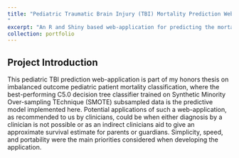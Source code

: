 ```yaml
---
title: "Pediatric Traumatic Brain Injury (TBI) Mortality Prediction Web-Application
"
excerpt: "An R and Shiny based web-application for predicting the mortality of pediatric TBI patients."
collection: portfolio
---
```


## Project Introduction


This pediatric TBI prediction web-application is part of my honors thesis on imbalanced outcome pediatric patient mortality classification, where the best-performing C5.0 decision tree classifier trained on Synthetic Minority Over-sampling TEchnique (SMOTE) subsampled data is the predictive model implemented here. Potential applications of such a web-application, as recommended to us by clinicians, could be when either diagnosis by a clinician is not possible or as an indirect clinicians aid to give an approximate survival estimate for parents or guardians. Simplicity, speed, and portability were the main priorities considered when developing the application.

